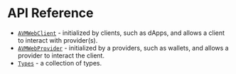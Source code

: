 # API Reference

* [`AVMWebClient`](api-reference/avm-web-client) - initialized by clients, such as dApps, and allows a client to interact with provider(s).
* [`AVMWebProvider`](api-reference/avm-web-provider) - initialized by a providers, such as wallets, and allows a provider to interact the client.
* [`Types`](api-reference/types) - a collection of types.
